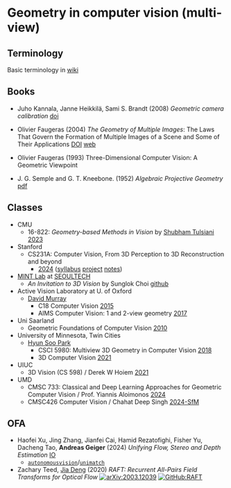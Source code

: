 # Geometry in computer vision (multi-view)

## Terminology

Basic terminology in [wiki](https://en.wikipedia.org/wiki/Category:Geometry_in_computer_vision)

## Books

- Juho Kannala, Janne Heikkilä, Sami S. Brandt
  (2008) *Geometric camera calibration*
  [doi](https://doi.org/10.1002/9780470050118.ecse589)

- Olivier Faugeras
  (2004) *The Geometry of Multiple Images*:
  The Laws That Govern the Formation of Multiple Images of a Scene and Some of Their Applications
  [DOI](https://doi.org/10.7551/mitpress/3259.001.0001)
  [web](https://mitpress.mit.edu/9780262562041/the-geometry-of-multiple-images/)
- Olivier Faugeras (1993) Three-Dimensional Computer Vision: A Geometric Viewpoint
- J. G. Semple and G. T. Kneebone.
  (1952) *Algebraic Projective Geometry*
  [pdf](https://download.tuxfamily.org/openmathdep/geometry_projective/Algebraic_Projective_Geometry-Kneebone.pdf)

## Classes

- CMU
  - 16-822: *Geometry-based Methods in Vision*
    by [Shubham Tulsiani](https://scholar.google.com/citations?hl=en&user=06rffEkAAAAJ)
    [2023](https://geometric3d.github.io/)
- Stanford
  - CS231A: Computer Vision, From 3D Perception to 3D Reconstruction and beyond
    - [2024](https://web.stanford.edu/class/cs231a/)
      ([syllabus](https://web.stanford.edu/class/cs231a/syllabus.html)
      [project](https://web.stanford.edu/class/cs231a/project.html)
      [notes](https://web.stanford.edu/class/cs231a/course_notes.html))
- [MINT Lab](https://mint-lab.github.io/) at [SEOULTECH](https://en.wikipedia.org/wiki/Seoul_National_University_of_Science_and_Technology)
  - *An Invitation to 3D Vision* by Sunglok Choi
    [github](https://github.com/mint-lab/3dv_tutorial)
- Active Vision Laboratory at U. of Oxford
  - [David Murray](https://www.robots.ox.ac.uk/~dwm/index.html)
    - C18 Computer Vision
      [2015](https://www.robots.ox.ac.uk/~dwm/Courses/4CV_2015/index.html)
    - AIMS Computer Vision: 1 and 2-view geometry
      [2017](https://www.robots.ox.ac.uk/~dwm/Courses/AIMS/index.html)
- Uni Saarland
  - Geometric Foundations of Computer Vision
    [2010](https://www.mia.uni-saarland.de/Teaching/gfcv09.shtml)
- University of Minnesota, Twin Cities
  - [Hyun Soo Park](https://www-users.cse.umn.edu/~hspark/)
    - CSCI 5980: Multiview 3D Geometry in Computer Vision
      [2018](https://www-users.cse.umn.edu/~hspark/CSci5980/csci5980_3dvision.html)
    - 3D Computer Vision
      [2021](https://www-users.cse.umn.edu/~hspark/csci5563_S2021/csci5563.html)
- UIUC
  - 3D Vision (CS 598) / Derek W Hoiem
    [2021](https://courses.engr.illinois.edu/cs598dwh/fa2021/)
- UMD
  - CMSC 733: Classical and Deep Learning Approaches for
Geometric Computer Vision / Prof. Yiannis Aloimonos
    [2024](https://prg.cs.umd.edu/cmsc733-spring2024)
  - CMSC426 Computer Vision / Chahat Deep Singh
    [2024-SfM](https://cmsc426.github.io/sfm/)

## OFA

- Haofei Xu, Jing Zhang, Jianfei Cai, Hamid Rezatofighi, Fisher Yu, Dacheng Tao, **Andreas Geiger**
  (2024) *Unifying Flow, Stereo and Depth Estimation*
  [IO](https://haofeixu.github.io/unimatch/)
  - [`autonomousvision`](https://uni-tuebingen.de/fakultaeten/mathematisch-naturwissenschaftliche-fakultaet/fachbereiche/informatik/lehrstuehle/autonomous-vision/home/)/[`unimatch`](https://github.com/autonomousvision/unimatch)
- Zachary Teed, [Jia Deng](https://scholar.google.com/citations?user=U3Eub-EAAAAJ&hl=en&oi=sra)
  (2020) *RAFT: Recurrent All-Pairs Field Transforms for Optical Flow*
  [![arXiv:2003.12039](https://img.shields.io/badge/arXiv-2003.12039-f9f107.svg)](https://arxiv.org/abs/2003.12039)
  [![GitHub:RAFT](https://img.shields.io/badge/GitHub-RAFT-9999ff.svg)](https://github.com/princeton-vl/RAFT)
